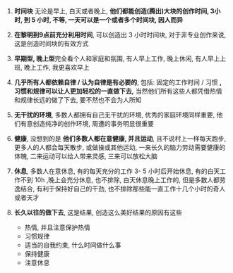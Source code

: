 

1. **时间块** 无论是早上, 白天或者晚上, **他们都能创造(腾出)大块的创作时间, 3小时, 到 5 小时, 不等, 一天可以是一个或者多个时间块, 因人而异**

2. **在黎明到9点前充分利用时间**, 可以创造出 3 小时时间块, 对于非专业创作来说, 这是创造时间块的有效方式

3. **早期型, 晚上型**完全看个人和家庭和氛围, 有人早上工作, 晚上休闲, 有人早上上班, 晚上工作, 我更喜欢早上

4. **几乎所有人都依赖自律 / 认为自律是有必要的**, 包括: 固定的工作时间 / 习惯 **, 习惯和规律可以让人更加轻松的一直做下去,** 当然他们所有这些人都凭借热情和规律长远的做了下去, 要不然也不会为人所知

5. **无干扰的环境**, 多数人都拥有自己无干扰的环境, 优秀的家庭环境同样重要, 他们有意创造纯净的创作环境, 周遭的事务明显很重要

6. **健康**, 没想到的是 **他们多数人都在意健康, 并且运动**, 且不说村上一样每天跑步, 更多人的人都会每天散步, 或做操或其他运动, 一来长久的脑力劳动需要健康的体魄, 二来运动可以给人带来灵感, 三来可以放松大脑

7. **休息**, 多数人在意休息, 有的每天充分的工作 3- 5 小时后开始休息, 有的白天工作不到 10h ,晚上会充分休息, 也不排除, 白天休息晚上工作的, 但是多数人都劳逸结合, 有利于保持好自己的干劲, 也不排除那些能一直工作十几个小时的奇人或者天才

8. **长久以往的做下去**, 这是结果, 创造这么美好结果的原因有这些

   * 热情, 并且注意保护热情
   * 习惯规律
   * 适当的自我约束, 什么时间做什么事
   * 保持健康
   * 注意休息

   
